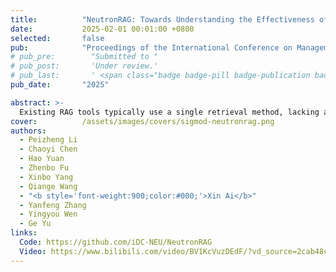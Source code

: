```yaml
---
title:          "NeutronRAG: Towards Understanding the Effectiveness of RAG from a Data Retrieval Perspective [Demo]"
date:           2025-02-01 00:01:00 +0800
selected:       false
pub:            "Proceedings of the International Conference on Management of Data (SIGMOD)"
# pub_pre:        "Submitted to "
# pub_post:       'Under review.'
# pub_last:       ' <span class="badge badge-pill badge-publication badge-success">Spotlight</span>'
pub_date:       "2025"

abstract: >-
  Existing RAG tools typically use a single retrieval method, lacking analytical capabilities and multi-strategy support. To address these challenges, we introduce NeutronRAG, a demonstration of understanding the effectiveness of RAG from a data retrieval perspective. NeutronRAG supports hybrid retrieval strategies and helps researchers iteratively refine RAG configuration to improve retrieval and generation quality through systematic analysis, visual feedback, and parameter adjustment advice. 
cover:          /assets/images/covers/sigmod-neutronrag.png
authors:
  - Peizheng Li
  - Chaoyi Chen
  - Hao Yuan
  - Zhenbo Fu
  - Xinbo Yang
  - Qiange Wang
  - "<b style='font-weight:900;color:#000;'>Xin Ai</b>"
  - Yanfeng Zhang
  - Yingyou Wen
  - Ge Yu
links:
  Code: https://github.com/iDC-NEU/NeutronRAG
  Video: https://www.bilibili.com/video/BV1KcVuzDEdF/?vd_source=2cab48c20a54d99e4f559a22c60e7fc3
---
```





